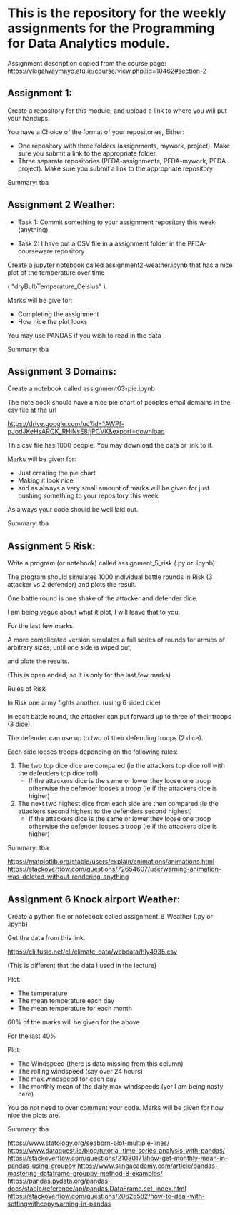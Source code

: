 # This is the repository for the weekly assignments for the Programming for Data Analytics module.
Assignment description copied from the course page: https://vlegalwaymayo.atu.ie/course/view.php?id=10462#section-2

## Assignment 1:

Create a repository for this module, and upload a link to where you will put your handups.

You have a Choice of the format of your repositories, Either:

- One repository with three folders (assignments, mywork, project). Make sure you submit a link to the appropriate folder.
- Three separate repositories (PFDA-assignments, PFDA-mywork, PFDA-project). Make sure you submit a link to the appropriate repository

Summary: tba
	
## Assignment 2 Weather:

- Task 1: Commit something to your assignment repository this week (anything)

- Task 2: I have put a CSV file in a assignment folder in the PFDA-courseware repository

Create a jupyter notebook called assignment2-weather.ipynb that has a nice plot of the temperature over time 

( "dryBulbTemperature_Celsius" ). 

Marks will be give for:

- Completing the assignment
- How nice the plot looks

You may use PANDAS if you wish to read in the data

Summary: tba

## Assignment 3 Domains:

Create a notebook called assignment03-pie.ipynb

The note book should have a nice pie chart of peoples email domains in the csv file at the url

https://drive.google.com/uc?id=1AWPf-pJodJKeHsARQK_RHiNsE8fjPCVK&export=download

This csv file has 1000 people. You may download the data or link to it.

Marks will be given for:

- Just creating the pie chart
- Making it look nice
- and as always a very small amount of marks will be given for just pushing something to your repository this week

As always your code should be well laid out.

Summary: tba

## Assignment 5 Risk:

Write a program (or notebook) called assignment_5_risk (.py or .ipynb)

The program should simulates 1000 individual battle rounds in Risk (3 attacker vs 2 defender) and plots the result.

One battle round is one shake of the attacker and defender dice.

I am being vague about what it plot, I will leave that to you.

For the last few marks.

A more complicated version simulates a full series of rounds for armies of arbitrary sizes, until one side is wiped out,

and plots the results.

(This is open ended, so it is only for the last few marks)

Rules of Risk

In Risk one army fights another. (using 6 sided dice)

In each battle round, the attacker can put forward up to three of their troops (3 dice).

The defender can use up to two of their defending troops (2 dice).

Each side looses troops depending on the following rules:

1. The two top dice dice are compared (ie the attackers top dice roll with the defenders top dice   roll) 
    - If the attackers dice is the same or lower they loose one troop otherwise the defender looses a troop (ie if the attackers dice is higher)
2. The next two highest dice from each side are then compared (ie the attackers second highest to the defenders second highest)
    - If the attackers dice is the same or lower they loose one troop otherwise the defender looses a troop (ie if the attackers dice is higher)

Summary: tba

https://matplotlib.org/stable/users/explain/animations/animations.html
https://stackoverflow.com/questions/72654607/userwarning-animation-was-deleted-without-rendering-anything

## Assignment 6 Knock airport Weather:

Create a python file or notebook called assignment_6_Weather (.py or .ipynb)

Get the data from this link.

https://cli.fusio.net/cli/climate_data/webdata/hly4935.csv

(This is different that the data I used in the lecture)

Plot:

- The temperature
- The mean temperature each day
- The mean temperature for each month

60% of the marks will be given for the above

For the last 40%

Plot:

- The Windspeed (there is data missing from this column)
- The rolling windspeed (say over 24 hours)
- The max windspeed for each day
- The monthly mean of the daily max windspeeds (yer I am being nasty here)

You do not need to over comment your code. Marks will be given for how nice the plots are.

Summary: tba

https://www.statology.org/seaborn-plot-multiple-lines/
https://www.dataquest.io/blog/tutorial-time-series-analysis-with-pandas/
https://stackoverflow.com/questions/21030171/how-get-monthly-mean-in-pandas-using-groupby
https://www.slingacademy.com/article/pandas-mastering-dataframe-groupby-method-8-examples/
https://pandas.pydata.org/pandas-docs/stable/reference/api/pandas.DataFrame.set_index.html
https://stackoverflow.com/questions/20625582/how-to-deal-with-settingwithcopywarning-in-pandas

